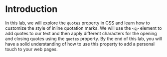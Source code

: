 # Introduction

In this lab, we will explore the `quotes` property in CSS and learn how to customize the style of inline quotation marks. We will use the `<q>` element to add quotes to our text and then apply different characters for the opening and closing quotes using the `quotes` property. By the end of this lab, you will have a solid understanding of how to use this property to add a personal touch to your web pages.
